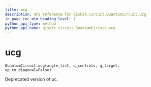 ```yaml
---
title: ucg
description: API reference for qiskit.circuit.QuantumCircuit.ucg
in_page_toc_min_heading_level: 1
python_api_type: method
python_api_name: qiskit.circuit.QuantumCircuit.ucg
---
```


# ucg

<span id="qiskit.circuit.QuantumCircuit.ucg" />

`QuantumCircuit.ucg(angle_list, q_controls, q_target, up_to_diagonal=False)`

Deprecated version of uc.

